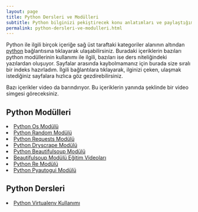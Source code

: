 ```yaml
---
layout: page
title: Python Dersleri ve Modülleri
subtitle: Python bilginizi pekiştirecek konu anlatımları ve paylaştığım python modüllerinin sıralı listesi.
permalink: python-dersleri-ve-modulleri.html
---
```


Python ile ilgili birçok içeriğe sağ üst taraftaki kategoriler alanının altından <a href="/python" title="Python Dersleri" target="_blank">python</a> bağlantısına tıklayarak ulaşabilirsiniz. Buradaki içeriklerin bazıları python modüllerinin kullanımı ile ilgili, bazıları ise ders niteliğindeki yazılardan oluşuyor. Sayfalar arasında kaybolmamanız için burada size sıralı bir indeks hazırladım. İlgili bağlantılara tıklayarak, ilginizi çeken, ulaşmak istediğiniz sayfalara hızlıca göz gezdirebilirsiniz.

Bazı içerikler video da barındırıyor. Bu içeriklerin yanında <i class="fa fa-play-circle fa-spin fa-1x fa-fw"></i> şeklinde bir video simgesi göreceksiniz.

<div class="col-lg-6">
<h2> Python Modülleri</h2>
<li><a href="/python-os-modulu" target="_blank">Python Os Modülü</a></li>
<li><a href="/python-random-modulu" target="_blank">Python Random Modülü</a></li>
<li><i class="fa fa-play-circle fa-spin fa-1x fa-fw"></i> <a href="/python-requests-modulu" target="_blank">Python Requests Modülü</a></li>
<li><i class="fa fa-play-circle fa-spin fa-1x fa-fw"></i> <a href="/python-dryscrape-modulu-ve-javascript" target="_blank">Python Dryscrape Modülü</a></li>
<li><a href="/python-beautifulsoup-modulu" target="_blank">Python Beautifulsoup Modülü</a></li>
<li><i class="fa fa-play-circle fa-spin fa-1x fa-fw"></i> <a href="/python-beautifulsoup-egitim-videolari" target="_blank">Beautifulsoup Modülü Eğitim Videoları</a></li>
<li><a href="/python-re-modulu" target="_blank">Python Re Modülü</a></li>
<li><a href="/python-pyautogui-modulu-kullanimi" target="_blank">Python Pyautogui Modülü</a></li>

</div>
<div class="col-lg-6">
<h2>Python Dersleri</h2>
<li><a href="/python-virtualenv-kullanimi" title="Python Virtualenv Kullanımı" target="_blank">Python Virtualenv Kullanımı</a></li>
</div>
